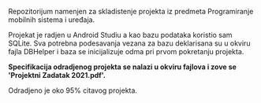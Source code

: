 Repozitorijum namenjen za skladistenje projekta iz predmeta Programiranje mobilnih sistema i uređaja.

Projekat je radjen u Android Studiu a kao bazu podataka koristio sam SQLite. Sva potrebna podesavanja vezana za bazu deklarisana su u okviru fajla DBHelper 
i baza se inicijalizuje odma pri prvom pokretanju projekta.

<b>Specifikacija odradjenog projekta se nalazi u okviru fajlova i zove se 'Projektni Zadatak 2021.pdf'.</b>

Odradjeno je oko 95% citavog projekta.
